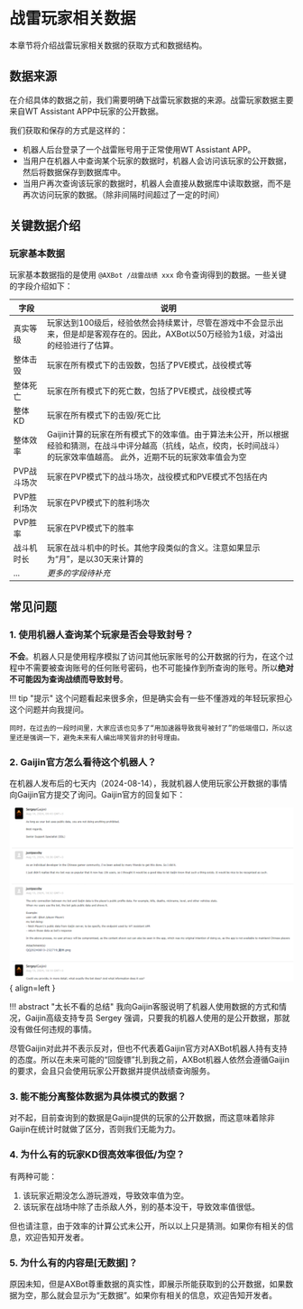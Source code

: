 # 战雷玩家相关数据

本章节将介绍战雷玩家相关数据的获取方式和数据结构。

## 数据来源

在介绍具体的数据之前，我们需要明确下战雷玩家数据的来源。战雷玩家数据主要来自WT Assistant APP中玩家的公开数据。

我们获取和保存的方式是这样的：

* 机器人后台登录了一个战雷账号用于正常使用WT Assistant APP。
* 当用户在机器人中查询某个玩家的数据时，机器人会访问该玩家的公开数据，然后将数据保存到数据库中。
* 当用户再次查询该玩家的数据时，机器人会直接从数据库中读取数据，而不是再次访问玩家的数据。（除非间隔时间超过了一定的时间）

## 关键数据介绍

### 玩家基本数据

玩家基本数据指的是使用 `@AXBot /战雷战绩 xxx` 命令查询得到的数据。一些关键的字段介绍如下：

| 字段 | 说明 |
| --- | --- |
| 真实等级 | 玩家达到100级后，经验依然会持续累计，尽管在游戏中不会显示出来，但是却是客观存在的。因此，AXBot以50万经验为1级，对溢出的经验进行了估算。 |
| 整体击毁 | 玩家在所有模式下的击毁数，包括了PVE模式，战役模式等 |
| 整体死亡 | 玩家在所有模式下的死亡数，包括了PVE模式，战役模式等 |
| 整体KD | 玩家在所有模式下的击毁/死亡比 |
| 整体效率 | Gaijin计算的玩家在所有模式下的效率值。由于算法未公开，所以根据经验和猜测，在战斗中评分越高（抗线，站点，绞肉，长时间战斗）的玩家效率值越高。 此外，近期不玩的玩家效率值会为空 |
| PVP战斗场次 | 玩家在PVP模式下的战斗场次，战役模式和PVE模式不包括在内 |
| PVP胜利场次 | 玩家在PVP模式下的胜利场次 |
| PVP胜率 | 玩家在PVP模式下的胜率 |
| 战斗机时长 | 玩家在战斗机中的时长。其他字段类似的含义。注意如果显示为“月”，是以30天来计算的 |
| ... | _更多的字段待补充_ |

## 常见问题

### 1. 使用机器人查询某个玩家是否会导致封号？

**不会**。机器人只是使用程序模拟了访问其他玩家账号的公开数据的行为，在这个过程中不需要被查询账号的任何账号密码，也不可能操作到所查询的账号。所以**绝对不可能因为查询战绩而导致封号**。

!!! tip "提示"
    这个问题看起来很多余，但是确实会有一些不懂游戏的年轻玩家担心这个问题并向我提问。

    同时，在过去的一段时间里，大家应该也见多了“用加速器导致我号被封了”的低端借口，所以这里还是强调一下，避免未来有人编出啼笑皆非的封号理由。

### 2. Gaijin官方怎么看待这个机器人？

在机器人发布后的七天内（2024-08-14），我就机器人使用玩家公开数据的事情向Gaijin官方提交了询问。Gaijin官方的回复如下：

![Gaijin高级支持专员的回复](../images/gaijin_support.png){ align=left }

!!! abstract "太长不看的总结"
    我向Gaijin客服说明了机器人使用数据的方式和情况，Gaijin高级支持专员 Sergey 强调，只要我的机器人使用的是公开数据，那就没有做任何违规的事情。

尽管Gaijin对此并不表示反对，但也不代表着Gaijin官方对AXBot机器人持有支持的态度。所以在未来可能的“回旋镖”扎到我之前，AXBot机器人依然会遵循Gaijin的要求，会且只会使用玩家公开数据并提供战绩查询服务。

### 3. 能不能分离整体数据为具体模式的数据？

对不起，目前查询到的数据是Gaijin提供的玩家的公开数据，而这意味着除非Gaijin在统计时就做了区分，否则我们无能为力。

### 4. 为什么有的玩家KD很高效率很低/为空？

有两种可能：

1. 该玩家近期没怎么游玩游戏，导致效率值为空。
2. 该玩家在战场中除了击杀敌人外，别的基本没干，导致效率值很低。

但也请注意，由于效率的计算公式未公开，所以以上只是猜测。如果你有相关的信息，欢迎告知开发者。

### 5. 为什么有的内容是[无数据]？

原因未知，但是AXBot尊重数据的真实性，即展示所能获取到的公开数据，如果数据为空，那么就会显示为“无数据”。如果你有相关的信息，欢迎告知开发者。
